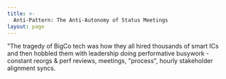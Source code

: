 ```yaml
---
title: >-
  Anti-Pattern: The Anti-Autonomy of Status Meetings
layout: page
---
```


"The tragedy of BigCo tech was how they all hired thousands of smart ICs and then hobbled them with leadership doing performative busywork - constant reorgs & perf reviews, meetings, "process", hourly stakeholder alignment syncs.
